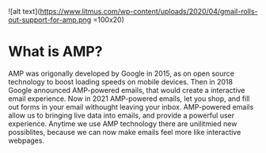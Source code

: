 ![alt text](https://www.litmus.com/wp-content/uploads/2020/04/gmail-rolls-out-support-for-amp.png =100x20)
# What is AMP?

 AMP was origonally developed by Google in 2015, as on open source technology to boost loading speeds on mobile devices.
 Then in 2018 Google announced AMP-powered emails, that would create a interactive email experience.
 Now in 2021 AMP-powered emails, let you shop, and fill out forms in your email withought leaving your inbox.
 AMP-powered emails allow us to bringing live data into emails, and provide a powerful user experience.
 Anytime we use AMP technology there are unilitmied new possiblites, because we can now make emails feel more like interactive webpages.
